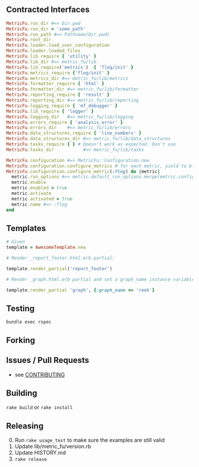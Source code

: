 ## Contracted Interfaces

```ruby
MetricFu.run_dir #=> Dir.pwd
MetricFu.run_dir = 'some_path'
MetricFu.run_path #=> Pathname(Dir.pwd)
MetricFu.root_dir
MetricFu.loader.load_user_configuration
MetricFu.loader.loaded_files
MetricFu.lib_require { 'utility' }
MetricFu.lib_dir #=> metric_fu/lib
MetricFu.lib_require('metrics')  { 'flog/init' }
MetricFu.metrics_require {'flog/init' }
MetricFu.metrics_dir #=> metric_fu/lib/metrics
MetricFu.formatter_require { 'html' }
MetricFu.formatter_dir #=> metric_fu/lib/formatter
MetricFu.reporting_require { 'result' }
MetricFu.reporting_dir #=> metric_fu/lib/reporting
MetricFu.logging_require { 'mf_debugger' }
MetricFu.lib_require { 'logger' }
MetricFu.logging_dir   #=> metric_fu/lib/logging
MetricFu.errors_require { 'analysis_error' }
MetricFu.errors_dir    #=> metric_fu/lib/errors
MetricFu.data_structures_require { 'line_numbers' }
MetricFu.data_structures_dir #=> metric_fu/lib/data_structures
MetricFu.tasks_require { } # Doesn't work as expected. Don't use
MetricFu.tasks_dir           #=> metric_fu/lib/tasks

MetricFu.configuration #=> MetricFu::Configuration.new
MetricFu.configuration.configure_metrics # for each metric, yield to block or runs enable, activate
MetricFu.configuration.configure_metric(:flog) do |metric|
  metric.run_options #=> metric.default_run_options.merge(metric.configured_run_options)
  metric.enable
  metric.enabled = true
  metric.activate
  metric.activated = true
  metric.name #=> :flog
end
```

## Templates

```ruby
# Given
template = AwesomeTemplate.new

# Render _report_footer.html.erb partial:

template.render_partial('report_footer')

# Render _graph.html.erb partial and set a graph_name instance variable:

template.render_partial 'graph', {:graph_name => 'reek'}
```

## Testing

`bundle exec rspec`

## Forking

## Issues / Pull Requests

* see [CONTRIBUTING](CONTRIBUTING.md)

## Building

`rake build` or `rake install`

## Releasing

0. Run `rake usage_test` to make sure the examples are still valid
1. Update lib/metric_fu/version.rb
2. Update HISTORY.md
3. `rake release`

